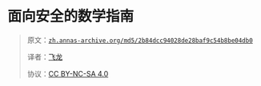 # 面向安全的数学指南

> 原文：[`zh.annas-archive.org/md5/2b84dcc94028de28baf9c54b8be04db0`](https://zh.annas-archive.org/md5/2b84dcc94028de28baf9c54b8be04db0)
> 
> 译者：[飞龙](https://github.com/wizardforcel)
> 
> 协议：[CC BY-NC-SA 4.0](http://creativecommons.org/licenses/by-nc-sa/4.0/)